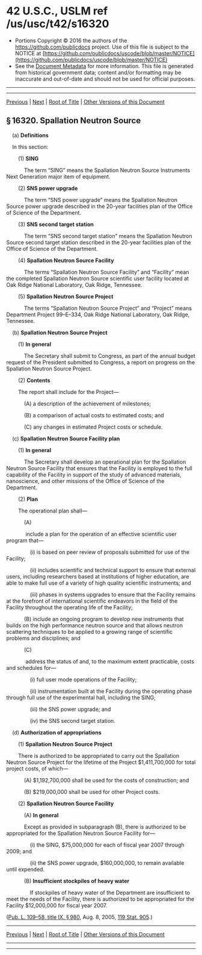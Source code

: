---
---

# 42 U.S.C., USLM ref /us/usc/t42/s16320

* Portions Copyright © 2016 the authors of the https://github.com/publicdocs project.
  Use of this file is subject to the NOTICE at [https://github.com/publicdocs/uscode/blob/master/NOTICE](https://github.com/publicdocs/uscode/blob/master/NOTICE)
* See the [Document Metadata](././../../../../../..//README.md) for more information.
  This file is generated from historical government data; content and/or formatting may be inaccurate and out-of-date and should not be used for official purposes.

----------
----------

[Previous](./../../../../../..//us/usc/t42/ch149/schIX/ptG/m__us_usc_t42_s16319.md) | [Next](./../../../../../..//us/usc/t42/ch149/schIX/ptG/m__us_usc_t42_s16321.md) | [Root of Title](./../../../../../../) | [Other Versions of this Document](https://publicdocs.github.io/go/links?ns=uslm&ref=%2Fus%2Fusc%2Ft42%2Fs16320)

## § 16320. Spallation Neutron Source

    (a) __Definitions__ 

    In this section:

        (1) __SING__ 

            The term “SING” means the Spallation Neutron Source Instruments Next Generation major item of equipment.

        (2) __SNS power upgrade__ 

            The term “SNS power upgrade” means the Spallation Neutron Source power upgrade described in the 20-year facilities plan of the Office of Science of the Department.

        (3) __SNS second target station__ 

            The term “SNS second target station” means the Spallation Neutron Source second target station described in the 20-year facilities plan of the Office of Science of the Department.

        (4) __Spallation Neutron Source Facility__ 

            The terms “Spallation Neutron Source Facility” and “Facility” mean the completed Spallation Neutron Source scientific user facility located at Oak Ridge National Laboratory, Oak Ridge, Tennessee.

        (5) __Spallation Neutron Source Project__ 

            The terms “Spallation Neutron Source Project” and “Project” means Department Project 99–E–334, Oak Ridge National Laboratory, Oak Ridge, Tennessee.

    (b) __Spallation Neutron Source Project__ 

        (1) __In general__ 

            The Secretary shall submit to Congress, as part of the annual budget request of the President submitted to Congress, a report on progress on the Spallation Neutron Source Project.

        (2) __Contents__ 

        The report shall include for the Project—

            (A) a description of the achievement of milestones;

            (B) a comparison of actual costs to estimated costs; and

            (C) any changes in estimated Project costs or schedule.

    (c) __Spallation Neutron Source Facility plan__ 

        (1) __In general__ 

            The Secretary shall develop an operational plan for the Spallation Neutron Source Facility that ensures that the Facility is employed to the full capability of the Facility in support of the study of advanced materials, nanoscience, and other missions of the Office of Science of the Department.

        (2) __Plan__ 

        The operational plan shall—

            (A)

             include a plan for the operation of an effective scientific user program that—

                (i) is based on peer review of proposals submitted for use of the Facility;

                (ii) includes scientific and technical support to ensure that external users, including researchers based at institutions of higher education, are able to make full use of a variety of high quality scientific instruments; and

                (iii) phases in systems upgrades to ensure that the Facility remains at the forefront of international scientific endeavors in the field of the Facility throughout the operating life of the Facility;

            (B) include an ongoing program to develop new instruments that builds on the high performance neutron source and that allows neutron scattering techniques to be applied to a growing range of scientific problems and disciplines; and

            (C)

             address the status of and, to the maximum extent practicable, costs and schedules for—

                (i) full user mode operations of the Facility;

                (ii) instrumentation built at the Facility during the operating phase through full use of the experimental hall, including the SING;

                (iii) the SNS power upgrade; and

                (iv) the SNS second target station.

    (d) __Authorization of appropriations__ 

        (1) __Spallation Neutron Source Project__ 

        There is authorized to be appropriated to carry out the Spallation Neutron Source Project for the lifetime of the Project $1,411,700,000 for total project costs, of which—

            (A) $1,192,700,000 shall be used for the costs of construction; and

            (B) $219,000,000 shall be used for other Project costs.

        (2) __Spallation Neutron Source Facility__ 

            (A) __In general__ 

            Except as provided in subparagraph (B), there is authorized to be appropriated for the Spallation Neutron Source Facility for—

                (i) the SING, $75,000,000 for each of fiscal year 2007 through 2009; and

                (ii) the SNS power upgrade, $160,000,000, to remain available until expended.

            (B) __Insufficient stockpiles of heavy water__ 

                If stockpiles of heavy water of the Department are insufficient to meet the needs of the Facility, there is authorized to be appropriated for the Facility $12,000,000 for fiscal year 2007.

([Pub. L. 109–58, title IX, § 980][/us/pl/109/58/s980], Aug. 8, 2005, [119 Stat. 905][/us/stat/119/905].)

----------

[Previous](./../../../../../..//us/usc/t42/ch149/schIX/ptG/m__us_usc_t42_s16319.md) | [Next](./../../../../../..//us/usc/t42/ch149/schIX/ptG/m__us_usc_t42_s16321.md) | [Root of Title](./../../../../../../) | [Other Versions of this Document](https://publicdocs.github.io/go/links?ns=uslm&ref=%2Fus%2Fusc%2Ft42%2Fs16320)

----------
----------

[/us/pl/109/58/s980]: https://publicdocs.github.io/go/links?ns=uslm&ref=%2Fus%2Fpl%2F109%2F58%2Fs980
[/us/stat/119/905]: https://publicdocs.github.io/go/links?ns=uslm&ref=%2Fus%2Fstat%2F119%2F905


